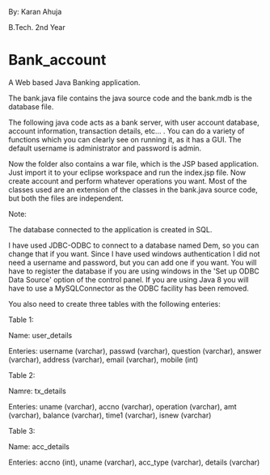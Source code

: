 By: Karan Ahuja

B.Tech. 2nd Year

Bank_account
============

A Web based Java Banking application.

The bank.java file contains the java source code and the bank.mdb is the database file. 

The following java code acts as a bank server, with user account database, account information, transaction details, etc… .
You can do a variety of functions which you can clearly see on running it, as it has a GUI.
The default username is administrator and password is admin.

Now the folder also contains a war file, which is the JSP based application. Just import it to your eclipse workspace and run the index.jsp file. Now create account and perform whatever operations you want. Most of the classes used are an extension of the classes in the bank.java source code, but both the files are independent.

Note:

The database connected to the application is created in SQL. 

I have used JDBC-ODBC to connect to a database named Dem, so you can change that if you want. Since I have used windows authentication I did not need a username and password, but you can add one if you want. You will have to register the database if you are using windows in the 'Set up ODBC Data Source' option of the control panel. If you are using Java 8 you will have to use a MySQLConnector as the ODBC facility has been removed.

You also need to create three tables with the following enteries:

Table 1:

Name: user_details

Enteries:  username (varchar), passwd (varchar), question (varchar), answer (varchar), address (varchar), email (varchar), mobile (int)

Table 2:

Namre: tx_details

Enteries: uname (varchar), accno (varchar), operation (varchar), amt (varchar), balance (varchar), time1 (varchar), isnew (varchar)

Table 3:

Name: acc_details

Enteries: accno (int), uname (varchar), acc_type (varchar), details (varchar)






